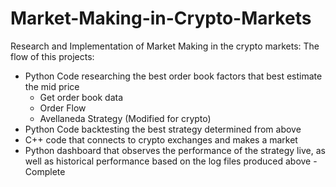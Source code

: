 # Market-Making-in-Crypto-Markets
Research and Implementation of Market Making in the crypto markets:
The flow of this projects:
  - Python Code researching the best order book factors that best estimate the mid price 
      - Get order book data
      - Order Flow 
      - Avellaneda Strategy (Modified for crypto)
  - Python Code backtesting the best strategy determined from above 
  - C++ code that connects to crypto exchanges and makes a market
  - Python dashboard that observes the performance of the strategy live, as well as historical performance based on the log files produced above 
  -Complete
